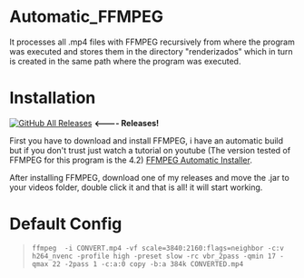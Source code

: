 # Automatic_FFMPEG
It processes all .mp4 files with FFMPEG recursively from where the program was executed and stores them in the directory "renderizados" which in turn is created in the same path where the program was executed.

# Installation
[![GitHub All Releases](https://img.shields.io/github/downloads/AntonioRG00/Automatic_FFMPEG/total?color=blue)](https://github.com/AntonioRG00/Automatic_FFMPEG/releases)   **<---- Releases!**

First you have to download and install FFMPEG, i have an automatic build but if you don't trust just watch a tutorial on youtube (The version tested of FFMPEG for this program is the 4.2)
[FFMPEG Automatic Installer](http://www.mediafire.com/file/lx5dgdmxn0gcb9c/ffmpeg-4.2-setup.exe/file).

After installing FFMPEG, download one of my releases and move the .jar to your videos folder, double click it and that is all! it will start working.

# Default Config

> `ffmpeg  -i CONVERT.mp4 -vf scale=3840:2160:flags=neighbor -c:v h264_nvenc -profile high -preset slow -rc vbr_2pass -qmin 17 -qmax 22 -2pass 1 -c:a:0 copy -b:a 384k CONVERTED.mp4`

